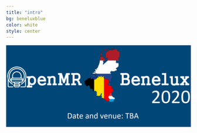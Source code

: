```yaml
---
title: "intro"
bg: beneluxblue
color: white
style: center
---
```


![logo](img/openMR2020_logo_tester.png)
